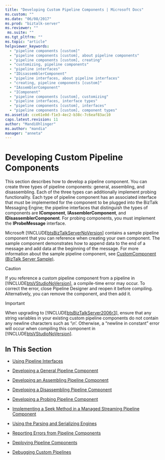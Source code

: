 ```yaml
---
title: "Developing Custom Pipeline Components | Microsoft Docs"
ms.custom: ""
ms.date: "06/08/2017"
ms.prod: "biztalk-server"
ms.reviewer: ""
 ms.suite: ""
ms.tgt_pltfrm: ""
ms.topic: "article"
helpviewer_keywords: 
  - "pipeline components [custom]"
  - "pipeline components [custom], about pipeline components"
  - "pipeline components [custom], creating"
  - "customizing, pipeline components"
  - "pipeline interfaces"
  - "IDisassemblerComponent"
  - "pipeline interfaces, about pipeline interfaces"
  - "creating, pipeline components [custom]"
  - "IAssemblerComponent"
  - "IComponent"
  - "pipeline components [custom], customizing"
  - "pipeline interfaces, interface types"
  - "pipeline components [custom], interfaces"
  - "pipeline components [custom], component types"
ms.assetid: cce61e0d-f1e3-4ec2-b38c-7c6eaf83ac10
caps.latest.revision: 11
author: "MandiOhlinger"
ms.author: "mandia"
manager: "anneta"
---
```

# Developing Custom Pipeline Components
This section describes how to develop a pipeline component. You can create three types of pipeline components: general, assembling, and disassembling. Each of the three types can additionally implement probing functionality. Each type of pipeline component has an associated interface that must be implemented for the component to be plugged into the BizTalk Messaging Engine; the pipeline interfaces that distinguish the types of components are **IComponent**, **IAssemblerComponent**, and **IDisassemblerComponent**. For probing components, you must implement the **IProbeMessage** interface.  
  
 Microsoft [!INCLUDE[btsBizTalkServerNoVersion](../includes/btsbiztalkservernoversion-md.md)] contains a sample pipeline component that you can reference when creating your own component. The sample component demonstrates how to append data to the end of a message and add data at the beginning of the message. For more information about the sample pipeline component, see [CustomComponent (BizTalk Server Sample)](../core/customcomponent-biztalk-server-sample.md).  
  
> [!CAUTION]
>  If you reference a custom pipeline component from a pipeline in [!INCLUDE[btsVStudioNoVersion](../includes/btsvstudionoversion-md.md)], a compile-time error may occur. To correct the error, close Pipeline Designer and reopen it before compiling. Alternatively, you can remove the component, and then add it.  
  
> [!IMPORTANT]
>  When upgrading to [!INCLUDE[btsBizTalkServer2006r3](../includes/btsbiztalkserver2006r3-md.md)], ensure that any string variables in your existing custom pipeline components do not contain any newline characters such as ‘\n’. Otherwise, a “newline in constant” error will occur when compiling this component in [!INCLUDE[btsVStudioNoVersion](../includes/btsvstudionoversion-md.md)].  
  
## In This Section  
  
-   [Using Pipeline Interfaces](../core/using-pipeline-interfaces.md)  
  
-   [Developing a General Pipeline Component](../core/developing-a-general-pipeline-component.md)  
  
-   [Developing an Assembling Pipeline Component](../core/developing-an-assembling-pipeline-component.md)  
  
-   [Developing a Disassembling Pipeline Component](../core/developing-a-disassembling-pipeline-component.md)  
  
-   [Developing a Probing Pipeline Component](../core/developing-a-probing-pipeline-component.md)  
  
-   [Implementing a Seek Method in a Managed Streaming Pipeline Component](../core/implementing-a-seek-method-in-a-managed-streaming-pipeline-component.md)  
  
-   [Using the Parsing and Serializing Engines](../core/using-the-parsing-and-serializing-engines.md)  
  
-   [Reporting Errors from Pipeline Components](../core/reporting-errors-from-pipeline-components.md)  
  
-   [Deploying Pipeline Components](../core/deploying-pipeline-components.md)  
  
-   [Debugging Custom Pipelines](../core/debugging-custom-pipelines.md)